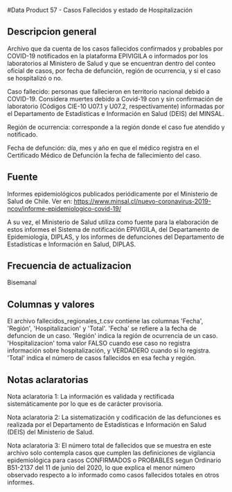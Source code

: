 #Data Product 57 - Casos Fallecidos y estado de Hospitalización

Descripcion general
-------------------
Archivo que da cuenta de los casos fallecidos confirmados y probables por COVID-19 notificados en la plataforma EPIVIGILA o informados por los laboratorios al Ministero de Salud y que se encuentran dentro del conteo oficial de casos, por fecha de defunción, región de ocurrencia, y si el caso se hospitalizó o no. 

Caso fallecido: personas que fallecieron en territorio nacional debido a COVID-19. Considera muertes debido a Covid-19 con y sin confirmación de laboratorio (Códigos CIE-10 U07.1 y U07.2, respectivamente) informadas por el Departamento de Estadísticas e Información en Salud (DEIS) del MINSAL.

Región de ocurrencia: corresponde a la región donde el caso fue atendido y notificado.

Fecha de defunción: día, mes y año en que el médico registra en el Certificado Médico de Defunción la fecha de fallecimiento del caso.


Fuente
------
Informes epidemiológicos publicados periódicamente por el Ministerio de Salud de Chile. Ver en: https://www.minsal.cl/nuevo-coronavirus-2019-ncov/informe-epidemiologico-covid-19/

A su vez, el Ministerio de Salud utiliza como fuente para la elaboración de estos informes el Sistema de notificación EPIVIGILA, del Departamento de Epidemiología, DIPLAS, y los informes de defunciones del Departamento de Estadísticas e Información en Salud, DIPLAS.


Frecuencia de actualizacion
---------------------------
Bisemanal


Columnas y valores
------------------
El archivo fallecidos_regionales_t.csv contiene las columnas 'Fecha', 'Región', 'Hospitalizacion' y 'Total'. 
'Fecha' se refiere a la fecha de defuncion de un caso. 
'Región' indica la región de ocurrencia de un caso.
'Hospitalizacion' toma valor FALSO cuando ese caso no registra información sobre hospitalización, y VERDADERO cuando si lo registra.
'Total' indica el número de casos fallecidos en esa fecha y región.


Notas aclaratorias
------------------
Nota aclaratoria 1: La información es validada y rectificada sistemáticamente por lo que es de carácter provisoria. 

Nota aclaratoria 2: La sistematización y codificación de las defunciones es realizada por el Departamento de Estadísticas e Información en Salud (DEIS) del Ministerio de Salud.

Nota aclaratoria 3: El número total de fallecidos que se muestra en este archivo solo contempla casos que cumplen las definiciones de vigilancia epidemiológica para casos CONFIRMADOS o PROBABLES segun Ordinario B51-2137 del 11 de junio del 2020, lo que explica el menor número observado respecto a lo informado como casos fallecidos totales en otros informes.  





